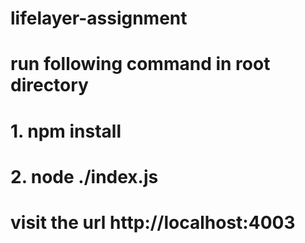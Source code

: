 # lifelayer-assignment

# run following command in root directory
# 1. npm install
# 2. node ./index.js

# visit the url http://localhost:4003